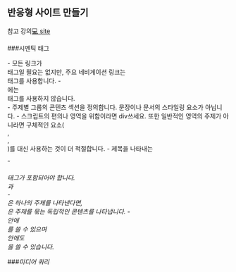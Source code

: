 ## 반응형 사이트 만들기
참고 강의[💻 site](https://www.inflearn.com/course/%EB%B0%98%EC%9D%91%ED%98%95-%EC%82%AC%EC%9D%B4%ED%8A%B8-%EB%A7%8C%EB%93%A4%EA%B8%B0-%EC%8B%A4%EC%8A%B5/dashboard)

###시멘틱 태그
<nav>
- 모든 링크가 <nav>태그일 필요는 없지만, 주요 네비게이션 링크는 <nav>태그를 사용합니다.
- <footer>에는 <nav>태그를 사용하지 않습니다.

<section>
- 주제별 그룹의 콘텐츠 섹션을 정의합니다. 문장이나 문서의 스타일링 요소가 아닙니다.
- 스크립트의 편의나 영역을 위함이라면 div쓰세요. 또한 일반적인 영역의 주제가 아니라면 구체적인 요소(<article>,<aside>,<nav>)를 대신 사용하는 것이 더 적절합니다.
- 제목을 나타내는 <h1>~<h6>태그가 포함되어야 합니다.

<section>과 <article>
- <section>은 하나의 주제를 나타낸다면, <article>은 주제를 묶는 독립적인 콘텐츠를 나타냅니다.
- <section>안에 <article>를 쓸 수 있으며 <article>안에도 <section>을 쓸 수 있습니다.

###미디어 쿼리